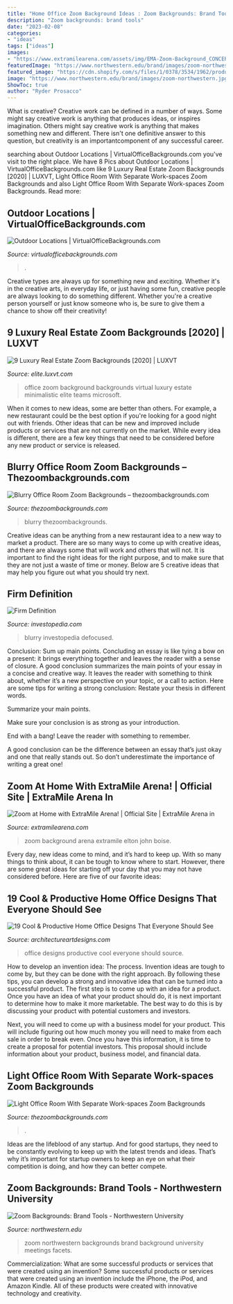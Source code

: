 ```yaml
---
title: "Home Office Zoom Background Ideas : Zoom Backgrounds: Brand Tools"
description: "Zoom backgrounds: brand tools"
date: "2023-02-08"
categories:
- "ideas"
tags: ["ideas"]
images:
- "https://www.extramilearena.com/assets/img/EMA-Zoom-Background_CONCERT2-min-967174b76c.jpg"
featuredImage: "https://www.northwestern.edu/brand/images/zoom-northwestern.jpg"
featured_image: "https://cdn.shopify.com/s/files/1/0378/3534/1962/products/office_zoom_backgrounds_47.jpg?v=1618776670"
image: "https://www.northwestern.edu/brand/images/zoom-northwestern.jpg"
ShowToc: true
author: "Ryder Prosacco"
---
```



What is creative?
Creative work can be defined in a number of ways. Some might say creative work is anything that produces ideas, or inspires imagination. Others might say creative work is anything that makes something new and different. There isn't one definitive answer to this question, but creativity is an importantcomponent of any successful career.

	

		
searching about Outdoor Locations | VirtualOfficeBackgrounds.com you've visit to the right place. We have 8 Pics about Outdoor Locations | VirtualOfficeBackgrounds.com like 9 Luxury Real Estate Zoom Backgrounds [2020] | LUXVT, Light Office Room With Separate Work-spaces Zoom Backgrounds and also Light Office Room With Separate Work-spaces Zoom Backgrounds. Read more:
		
    
## Outdoor Locations | VirtualOfficeBackgrounds.com

<img loading=lazy src="http://virtualofficebackgrounds.com/wp-content/uploads/deck-1230x820.jpg" onerror="this.onerror=null;this.src='https://tse1.mm.bing.net/th?id=OIP.Zu_Kuus2tQNn6pvgysu3CQHaE8&amp;pid=15.1';" alt="Outdoor Locations | VirtualOfficeBackgrounds.com">

_Source: virtualofficebackgrounds.com_

>. 

	

Creative types are always up for something new and exciting. Whether it's in the creative arts, in everyday life, or just having some fun, creative people are always looking to do something different. Whether you're a creative person yourself or just know someone who is, be sure to give them a chance to show off their creativity!

    
## 9 Luxury Real Estate Zoom Backgrounds [2020] | LUXVT

<img loading=lazy src="https://elite.luxvt.com/wp-content/uploads/2020/04/Zoom_BG6_City-Office.jpg" onerror="this.onerror=null;this.src='https://tse1.mm.bing.net/th?id=OIP.mG6Ei0FGilajKw0DBYSLVgHaEK&amp;pid=15.1';" alt="9 Luxury Real Estate Zoom Backgrounds [2020] | LUXVT">

_Source: elite.luxvt.com_

>office zoom background backgrounds virtual luxury estate minimalistic elite teams microsoft. 

	

When it comes to new ideas, some are better than others. For example, a new restaurant could be the best option if you're looking for a good night out with friends. Other ideas that can be new and improved include products or services that are not currently on the market. While every idea is different, there are a few key things that need to be considered before any new product or service is released.

    
## Blurry Office Room Zoom Backgrounds – Thezoombackgrounds.com

<img loading=lazy src="https://cdn.shopify.com/s/files/1/0378/3534/1962/products/blur_zoom_backgrounds_6_1000x1000.jpg?v=1618771563" onerror="this.onerror=null;this.src='https://tse2.mm.bing.net/th?id=OIP.DJ--dGFMcVZgos48UXrtDAHaE8&amp;pid=15.1';" alt="Blurry Office Room Zoom Backgrounds – thezoombackgrounds.com">

_Source: thezoombackgrounds.com_

>blurry thezoombackgrounds. 

	

Creative ideas can be anything from a new restaurant idea to a new way to market a product. There are so many ways to come up with creative ideas, and there are always some that will work and others that will not. It is important to find the right ideas for the right purpose, and to make sure that they are not just a waste of time or money. Below are 5 creative ideas that may help you figure out what you should try next.

    
## Firm Definition

<img loading=lazy src="https://www.investopedia.com/thmb/IL0jDrq90fMDpp_5T9yGHID4Jww=/5500x3672/filters:fill(auto,1)/abstract-blurred-office-interior-room--blurry-working-space-with-defocused-effect--use-for-background-or-backdrop-in-business-concept-1019217082-89c4b3f859cd479ab2e5a7cdd334fcc1.jpg" onerror="this.onerror=null;this.src='https://tse3.mm.bing.net/th?id=OIP.cGUcvqUSOYk83-FR5NdDKAHaE8&amp;pid=15.1';" alt="Firm Definition">

_Source: investopedia.com_

>blurry investopedia defocused. 

	

Conclusion: Sum up main points.
Concluding an essay is like tying a bow on a present: it brings everything together and leaves the reader with a sense of closure. A good conclusion summarizes the main points of your essay in a concise and creative way. It leaves the reader with something to think about, whether it’s a new perspective on your topic, or a call to action. Here are some tips for writing a strong conclusion:
 Restate your thesis in different words.

Summarize your main points.

Make sure your conclusion is as strong as your introduction.

End with a bang! Leave the reader with something to remember.

A good conclusion can be the difference between an essay that’s just okay and one that really stands out. So don’t underestimate the importance of writing a great one!

    
## Zoom At Home With ExtraMile Arena! | Official Site | ExtraMile Arena In

<img loading=lazy src="https://www.extramilearena.com/assets/img/EMA-Zoom-Background_CONCERT2-min-967174b76c.jpg" onerror="this.onerror=null;this.src='https://tse4.mm.bing.net/th?id=OIP.pbKiTLVyowxh5PVRMTGTTQHaEK&amp;pid=15.1';" alt="Zoom at Home with ExtraMile Arena! | Official Site | ExtraMile Arena in">

_Source: extramilearena.com_

>zoom background arena extramile elton john boise. 

	

Every day, new ideas come to mind, and it’s hard to keep up. With so many things to think about, it can be tough to know where to start. However, there are some great ideas for starting off your day that you may not have considered before. Here are five of our favorite ideas: 

    
## 19 Cool &amp; Productive Home Office Designs That Everyone Should See

<img loading=lazy src="https://www.architectureartdesigns.com/wp-content/uploads/2016/08/16-24.jpg" onerror="this.onerror=null;this.src='https://tse4.mm.bing.net/th?id=OIP.2qGt24hd-qlGovnYnSxvTgHaI-&amp;pid=15.1';" alt="19 Cool &amp; Productive Home Office Designs That Everyone Should See">

_Source: architectureartdesigns.com_

>office designs productive cool everyone should source. 

	

How to develop an invention idea: The process.
Invention ideas are tough to come by, but they can be done with the right approach. By following these tips, you can develop a strong and innovative idea that can be turned into a successful product.
The first step is to come up with an idea for a product. Once you have an idea of what your product should do, it is next important to determine how to make it more marketable. The best way to do this is by discussing your product with potential customers and investors.

Next, you will need to come up with a business model for your product. This will include figuring out how much money you will need to make from each sale in order to break even. Once you have this information, it is time to create a proposal for potential investors. This proposal should include information about your product, business model, and financial data.

    
## Light Office Room With Separate Work-spaces Zoom Backgrounds

<img loading=lazy src="https://cdn.shopify.com/s/files/1/0378/3534/1962/products/office_zoom_backgrounds_47.jpg?v=1618776670" onerror="this.onerror=null;this.src='https://tse1.mm.bing.net/th?id=OIP.ecDekL4eU_aXfqejsfJLvQHaEK&amp;pid=15.1';" alt="Light Office Room With Separate Work-spaces Zoom Backgrounds">

_Source: thezoombackgrounds.com_

>. 

	

Ideas are the lifeblood of any startup. And for good startups, they need to be constantly evolving to keep up with the latest trends and ideas. That’s why it’s important for startup owners to keep an eye on what their competition is doing, and how they can better compete.

    
## Zoom Backgrounds: Brand Tools - Northwestern University

<img loading=lazy src="https://www.northwestern.edu/brand/images/zoom-northwestern.jpg" onerror="this.onerror=null;this.src='https://tse1.mm.bing.net/th?id=OIP.6lxKPgNv8u7bLyPyXjT0vwHaEK&amp;pid=15.1';" alt="Zoom Backgrounds: Brand Tools - Northwestern University">

_Source: northwestern.edu_

>zoom northwestern backgrounds brand background university meetings facets. 

	

Commercialization: What are some successful products or services that were created using an invention?
Some successful products or services that were created using an invention include the iPhone, the iPod, and Amazon Kindle. All of these products were created with innovative technology and creativity.

